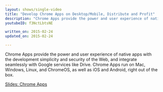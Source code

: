 ```yaml
---
layout: shows/single-video
title: "Develop Chrome Apps on Desktop/Mobile, Distribute and Profit"
description: "Chrome Apps provide the power and user experience of native apps with the development simplicity and security of the Web, and integrate seamlessly with Google services like Drive. Chrome Apps run on Mac, Windows, Linux, and ChromeOS, as well as iOS and Android, right out of the box."
youtubeID: f3NctLbtsNE

written_on: 2015-02-24
updated_on: 2015-02-24

---
```


Chrome Apps provide the power and user experience of native apps with the development simplicity and security of the Web, and integrate seamlessly with Google services like Drive. Chrome Apps run on Mac, Windows, Linux, and ChromeOS, as well as iOS and Android, right out of the box.

[Slides: Chrome Apps](https://docs.google.com/presentation/d/1XdSq-xRxPHwbzYKSPZknZ4dYh_TW0h6MYr85Eyt-4NQ/edit?usp=sharing)

